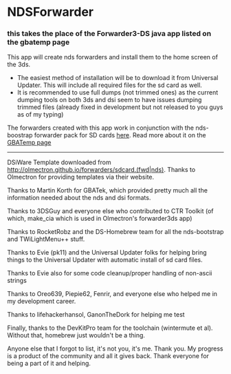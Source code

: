 # NDSForwarder
### this takes the place of the Forwarder3-DS java app listed on the gbatemp page

This app will create nds forwarders and install them to the home screen of the 3ds.

* The easiest method of installation will be to download it from Universal Updater. This will include all required files for the sd card as well.
* It is recommended to use full dumps (not trimmed ones) as the current dumping tools on both 3ds and dsi seem to have issues dumping trimmed files (already fixed in development but not released to you guys as of my typing)


The forwarders created with this app work in conjunction with the nds-boostrap forwarder pack for SD cards [here](https://github.com/RocketRobz/NTR_Forwarder/releases).  Read more about it on the [GBATemp page](https://gbatemp.net/threads/nds-forwarder-cias-for-your-home-menu.426174/)
 
---
DSiWare Template downloaded from http://olmectron.github.io/forwarders/sdcard.(fwd|nds). Thanks to Olmectron for providing templates via their website.

Thanks to Martin Korth for GBATek, which provided pretty much all the information needed about the nds and dsi formats.

Thanks to 3DSGuy and everyone else who contributed to CTR Toolkit (of which, make_cia which is used in Olmectron's forwarder3ds app)

Thanks to RocketRobz and the DS-Homebrew team for all the nds-bootstrap and TWiLightMenu++ stuff. 

Thanks to Evie (pk11) and the Universal Updater folks for helping bring things to the Universal Updater with automatic install of sd card files.

Thanks to Evie also for some code cleanup/proper handling of non-ascii strings

Thanks to Oreo639, Piepie62, Fenrir, and everyone else who helped me in my development career.

Thanks to lifehackerhansol, GanonTheDork for helping me test

Finally, thanks to the DevKitPro team for the toolchain (wintermute et al). Without that, homebrew just wouldn't be a thing.


Anyone else that I forgot to list, it's not you, it's me. Thank you. My progress is a product of the community and all it gives back. Thank everyone for being a part of it and helping.
